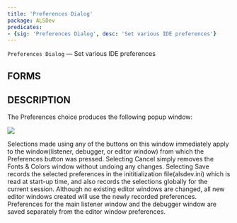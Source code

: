 ```yaml
---
title: 'Preferences Dialog'
package: ALSDev
predicates:
- {sig: 'Preferences Dialog', desc: 'Set various IDE preferences'}
---
```

`Preferences Dialog` — Set various IDE preferences


## FORMS

## DESCRIPTION

The Preferences choice produces the following popup window: 

![](images/preferences.gif)

Selections made using any of the buttons on this window immediately apply to the window(listener, debugger, or editor window) from which the Preferences button was pressed. Selecting Cancel simply removes the
Fonts &amp; Colors window without undoing any changes. Selecting Save records the selected preferences in the
inititialization file(alsdev.ini) which is read at start-up time, and also records the selections globally for the current session. Although no existing editor windows are changed, all new editor windows created will use the newly recorded preferences. Preferences for the main listener window and the debugger window are saved separately from the editor window preferences.


